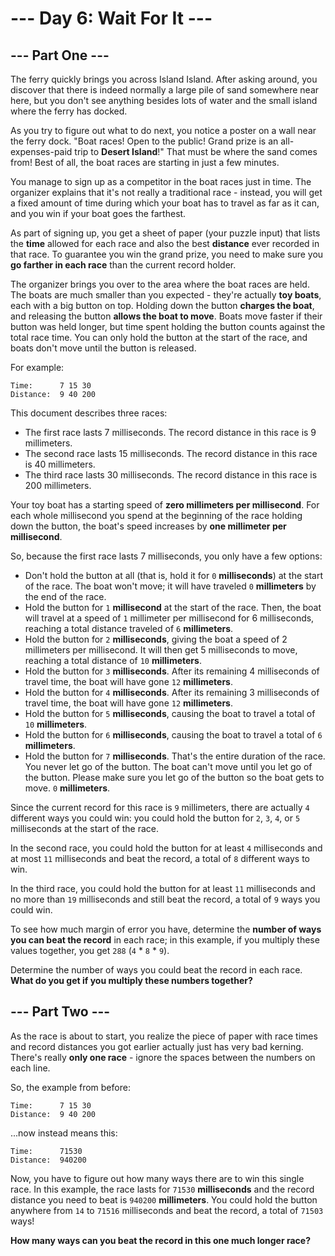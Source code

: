 # --- Day 6: Wait For It ---

## --- Part One ---

The ferry quickly brings you across Island Island. After asking around, you discover that there is indeed normally a
large pile of sand somewhere near here, but you don't see anything besides lots of water and the small island where the
ferry has docked.

As you try to figure out what to do next, you notice a poster on a wall near the ferry dock. "Boat races! Open to the
public! Grand prize is an all-expenses-paid trip to **Desert Island**!" That must be where the sand comes from! Best of
all, the boat races are starting in just a few minutes.

You manage to sign up as a competitor in the boat races just in time. The organizer explains that it's not really a
traditional race - instead, you will get a fixed amount of time during which your boat has to travel as far as it can,
and you win if your boat goes the farthest.

As part of signing up, you get a sheet of paper (your puzzle input) that lists the **time** allowed for each race and
also the best **distance** ever recorded in that race. To guarantee you win the grand prize, you need to make sure you
**go farther in each race** than the current record holder.

The organizer brings you over to the area where the boat races are held. The boats are much smaller than you expected -
they're actually **toy boats**, each with a big button on top. Holding down the button **charges the boat**, and
releasing the button **allows the boat to move**. Boats move faster if their button was held longer, but time spent
holding the button counts against the total race time. You can only hold the button at the start of the race, and boats
don't move until the button is released.

For example:

```
Time:      7 15 30
Distance:  9 40 200
```

This document describes three races:

- The first race lasts 7 milliseconds. The record distance in this race is 9 millimeters.
- The second race lasts 15 milliseconds. The record distance in this race is 40 millimeters.
- The third race lasts 30 milliseconds. The record distance in this race is 200 millimeters.

Your toy boat has a starting speed of **zero millimeters per millisecond**. For each whole millisecond you spend at the
beginning of the race holding down the button, the boat's speed increases by **one millimeter per millisecond**.

So, because the first race lasts 7 milliseconds, you only have a few options:

- Don't hold the button at all (that is, hold it for `0` **milliseconds**) at the start of the race. The boat won't
  move; it will have traveled `0` **millimeters** by the end of the race.
- Hold the button for `1` **millisecond** at the start of the race. Then, the boat will travel at a speed of `1`
  millimeter per millisecond for 6 milliseconds, reaching a total distance traveled of `6` **millimeters**.
- Hold the button for `2` **milliseconds**, giving the boat a speed of 2 millimeters per millisecond. It will then get 5
  milliseconds to move, reaching a total distance of `10` **millimeters**.
- Hold the button for `3` **milliseconds**. After its remaining 4 milliseconds of travel time, the boat will have gone
  `12` **millimeters**.
- Hold the button for `4` **milliseconds**. After its remaining 3 milliseconds of travel time, the boat will have gone
  `12` **millimeters**.
- Hold the button for `5` **milliseconds**, causing the boat to travel a total of `10` **millimeters**.
- Hold the button for `6` **milliseconds**, causing the boat to travel a total of `6` **millimeters**.
- Hold the button for `7` **milliseconds**. That's the entire duration of the race. You never let go of the button. The
  boat can't move until you let go of the button. Please make sure you let go of the button so the boat gets to
  move. `0` **millimeters**.

Since the current record for this race is `9` millimeters, there are actually `4` different ways you could win: you
could hold the button for `2`, `3`, `4`, or `5` milliseconds at the start of the race.

In the second race, you could hold the button for at least `4` milliseconds and at most `11` milliseconds and beat the
record, a total of `8` different ways to win.

In the third race, you could hold the button for at least `11` milliseconds and no more than `19` milliseconds and still
beat the record, a total of `9` ways you could win.

To see how much margin of error you have, determine the **number of ways you can beat the record** in each race; in this
example, if you multiply these values together, you get `288` (`4` * `8` * `9`).

Determine the number of ways you could beat the record in each race. **What do you get if you multiply these numbers
together?**

## --- Part Two ---

As the race is about to start, you realize the piece of paper with race times and record distances you got earlier
actually just has very bad kerning. There's really **only one race** - ignore the spaces between the numbers on each
line.

So, the example from before:

```
Time:      7 15 30
Distance:  9 40 200
```

...now instead means this:

```
Time:      71530
Distance:  940200
```

Now, you have to figure out how many ways there are to win this single race. In this example, the race lasts for `71530`
**milliseconds** and the record distance you need to beat is `940200` **millimeters**. You could hold the button
anywhere from `14` to `71516` milliseconds and beat the record, a total of `71503` ways!

**How many ways can you beat the record in this one much longer race?**